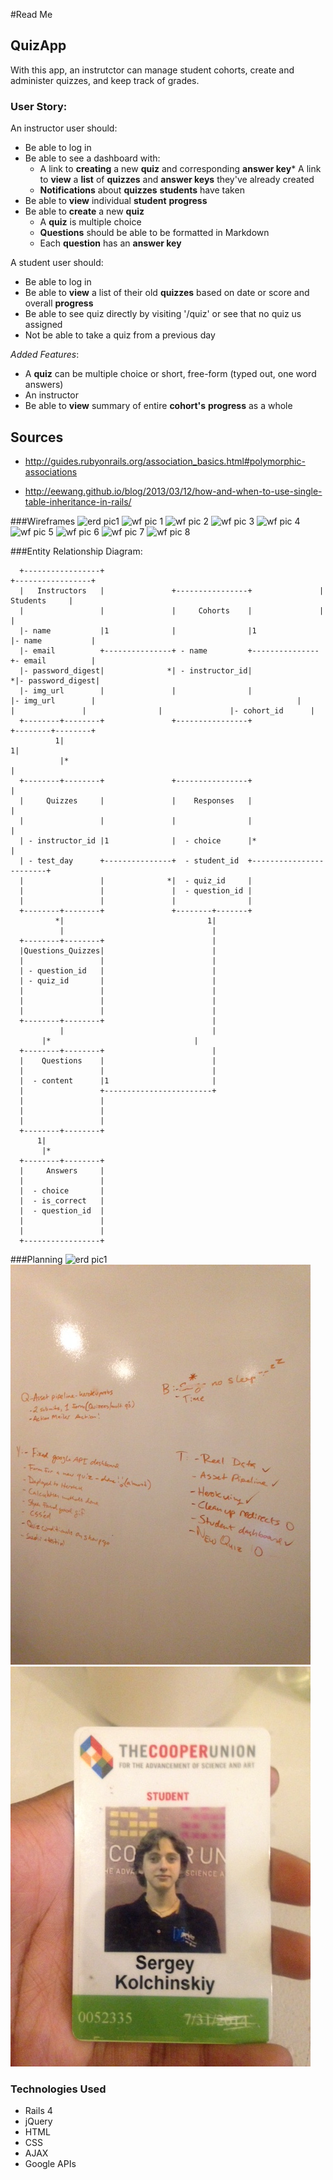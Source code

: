 #Read Me

## QuizApp

With this app, an instrutctor can manage student cohorts, create and administer quizzes, and keep track of grades.

### User Story:

An instructor user should:
* Be able to log in
* Be able to see a dashboard with:
    * A link to **creating** a new **quiz** and corresponding **answer key*** A link to **view** a **list** of **quizzes** and **answer keys** they've already created
    * **Notifications** about **quizzes** **students** have taken
* Be able to **view** individual **student** **progress**
* Be able to **create** a new **quiz**
    * A **quiz** is multiple choice 
    * **Questions** should be able to be formatted in Markdown
    * Each **question** has an **answer key**

A student user should:
* Be able to log in
* Be able to **view** a list of their old **quizzes** based on date or score and overall **progress**
* Be able to see quiz directly by visiting '/quiz' or see that no quiz us assigned
* Not be able to take a quiz from a previous day


*Added Features*:
* A **quiz** can be multiple choice or short, free-form (typed out, one word answers)
* An instructor 
* Be able to **view** summary of entire **cohort's** **progress** as a whole

## Sources
* http://guides.rubyonrails.org/association_basics.html#polymorphic-associations

* http://eewang.github.io/blog/2013/03/12/how-and-when-to-use-single-table-inheritance-in-rails/

###Wireframes 
![erd pic1](md_images/ERDv1.png)
![wf pic 1](md_images/instructor_create_quiz.png)
![wf pic 2](md_images/instructor_dashboard.png)
![wf pic 3](md_images/instructor_view_one_student.png)
![wf pic 4](md_images/instructor_viewing_students.png)
![wf pic 5](md_images/landing_page.png)
![wf pic 6](md_images/student_dashboard.png)
![wf pic 7](md_images/student_quiz.png)
![wf pic 8](md_images/student_view_instructor.png)

###Entity Relationship Diagram:
```
  +-----------------+                                                +-----------------+
  |   Instructors   |               +----------------+               |    Students     |
  |                 |               |     Cohorts    |               |                 |
  |- name           |1              |                |1              |- name           |
  |- email          +---------------+ - name         +---------------+- email          |
  |- password_digest|              *| - instructor_id|              *|- password_digest|
  |- img_url        |               |                |               |- img_url        |                                             |                 |               |                |               |- cohort_id      |
  +--------+--------+               +----------------+               +--------+--------+
          1|                                                                 1|
           |*                                                                 |
  +--------+--------+               +----------------+                        |
  |     Quizzes     |               |    Responses   |                        |           
  |                 |               |                |                        |
  | - instructor_id |1              |  - choice      |*                       |        
  | - test_day      +---------------+  - student_id  +------------------------+                                     
  |                 |              *|  - quiz_id     |                                 
  |                 |               |  - question_id | 
  |                 |               |                | 
  +--------+--------+               +--------+-------+  
          *|                                1| 
           |                                 |
  +--------+--------+                        |
  |Questions_Quizzes|                        |
  |                 |                        | 
  | - question_id   |                        |
  | - quiz_id       |                        |
  |                 |                        |
  |                 |                        |
  |                 |                        |
  +--------+--------+                        | 
           |                                 |
       |*                                |
  +--------+--------+                        |
  |    Questions    |                        |
  |                 |                        |
  |  - content      |1                       | 
  |                 +------------------------+
  |                 |
  |                 |
  |                 |
  +--------+--------+      
      1|
       |*
  +--------+--------+
  |     Answers     |
  |                 |
  |  - choice       |
  |  - is_correct   |
  |  - question_id  |
  |                 |
  |                 |
  +-----------------+
```

###Planning
![erd pic1](md_images/ERDv1.png)
![planning](md_images/planning.png)
![planning2](md_images/profx.png)

### Technologies Used
- Rails 4
- jQuery
- HTML
- CSS
- AJAX
- Google APIs